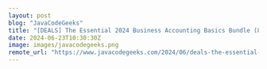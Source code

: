 ```yaml
---
layout: post
blog: "JavaCodeGeeks"
title: "[DEALS] The Essential 2024 Business Accounting Basics Bundle (80% off) & Other Deals Up To 98% Off – Offers End Soon!"
date: 2024-06-23T10:30:30Z
image: images/javacodegeeks.png
remote_url: "https://www.javacodegeeks.com/2024/06/deals-the-essential-2024-business-accounting-basics-bundle-80-off-other-deals-up-to-98-off-offers-end-soon.html"
---
```

